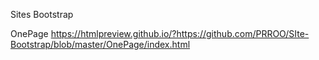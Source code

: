 

Sites Bootstrap

OnePage https://htmlpreview.github.io/?https://github.com/PRROO/SIte-Bootstrap/blob/master/OnePage/index.html

